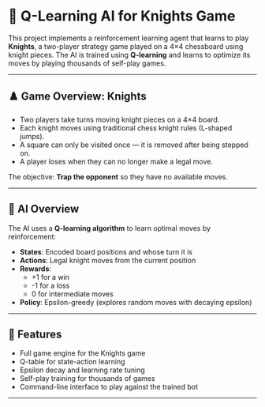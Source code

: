 # 🧠 Q-Learning AI for Knights Game

This project implements a reinforcement learning agent that learns to play **Knights**, a two-player strategy game played on a 4×4 chessboard using knight pieces. The AI is trained using **Q-learning** and learns to optimize its moves by playing thousands of self-play games.

---

## ♟️ Game Overview: Knights

- Two players take turns moving knight pieces on a 4×4 board.
- Each knight moves using traditional chess knight rules (L-shaped jumps).
- A square can only be visited once — it is removed after being stepped on.
- A player loses when they can no longer make a legal move.

The objective: **Trap the opponent** so they have no available moves.

---

## 🧠 AI Overview

The AI uses a **Q-learning algorithm** to learn optimal moves by reinforcement:

- **States**: Encoded board positions and whose turn it is  
- **Actions**: Legal knight moves from the current position  
- **Rewards**:  
  - +1 for a win  
  - -1 for a loss  
  - 0 for intermediate moves  
- **Policy**: Epsilon-greedy (explores random moves with decaying epsilon)

---

## 🔧 Features

- Full game engine for the Knights game  
- Q-table for state-action learning  
- Epsilon decay and learning rate tuning  
- Self-play training for thousands of games  
- Command-line interface to play against the trained bot

---
